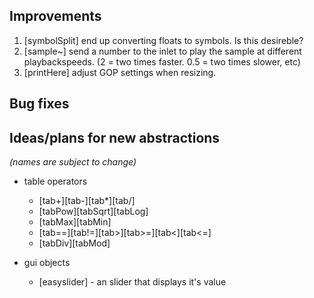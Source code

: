 ## Improvements

1. [symbolSplit] end up converting floats to symbols. Is this desireble?
2. [sample~] send a number to the inlet to play the sample at different playbackspeeds. (2 = two times faster. 0.5 = two times slower, etc)
3. [printHere] adjust GOP settings when resizing.

## Bug fixes

## Ideas/plans for new abstractions 

_(names are subject to change)_

* table operators
   * [tab+][tab-][tab*][tab/]
   * [tabPow][tabSqrt][tabLog]
   * [tabMax][tabMin]
   * [tab==][tab!=][tab>][tab>=][tab<][tab<=]
   * [tabDiv][tabMod]

* gui objects
   * [easyslider] - an slider that displays it's value